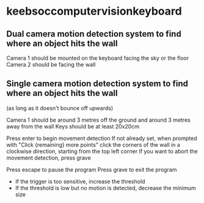 # keebsoccomputervisionkeyboard

## Dual camera motion detection system to find where an object hits the wall

Camera 1 should be mounted on the keyboard facing the sky or the floor
Camera 2 should be facing the wall

## Single camera motion detection system to find where an object hits the wall 
(as long as it doesn't bounce off upwards)

Camera 1 should be around 3 metres off the ground and around 3 metres away from the wall
Keys should be at least 20x20cm

Press enter to begin movement detection
    If not already set, when prompted with "Click {remaining} more points" click the corners of the wall in a clockwise direction, starting from the top left corner
    If you want to abort the movement detection, press grave

Press escape to pause the program
Press grave to exit the program

- If the trigger is too sensitive, increase the threshold
- If the threshold is low but no motion is detected, decrease the minimum size